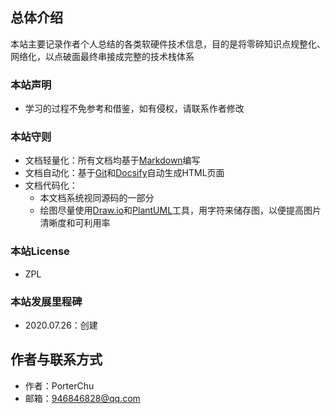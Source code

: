 ## 总体介绍

本站主要记录作者个人总结的各类软硬件技术信息，目的是将零碎知识点规整化、网络化，以点破面最终串接成完整的技术栈体系

### 本站声明

- 学习的过程不免参考和借鉴，如有侵权，请联系作者修改

### 本站守则

- 文档轻量化：所有文档均基于[Markdown](./other/markdown.md)编写
- 文档自动化：基于[Git](./other/git.md)和[Docsify](./other/docsify.md)自动生成HTML页面
- 文档代码化：
  - 本文档系统视同源码的一部分
  - 绘图尽量使用[Draw.io](https://draw-io.en.softonic.com/)和[PlantUML](https://sourceforge.net/projects/plantuml/)工具，用字符来储存图，以便提高图片清晰度和可利用率

### 本站License

- ZPL

### 本站发展里程碑

- 2020.07.26：创建

## 作者与联系方式

- 作者：PorterChu
- 邮箱：946846828@qq.com
